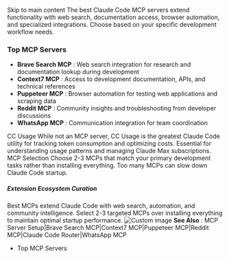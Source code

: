 Skip to main content
The best Claude Code MCP servers extend functionality with web search, documentation access, browser automation, and specialized integrations. Choose based on your specific development workflow needs.
### Top MCP Servers​
  * **Brave Search MCP** : Web search integration for research and documentation lookup during development
  * **Context7 MCP** : Access to development documentation, APIs, and technical references
  * **Puppeteer MCP** : Browser automation for testing web applications and scraping data
  * **Reddit MCP** : Community insights and troubleshooting from developer discussions
  * **WhatsApp MCP** : Communication integration for team coordination


CC Usage
While not an MCP server, CC Usage is the greatest Claude Code utility for tracking token consumption and optimizing costs. Essential for understanding usage patterns and managing Claude Max subscriptions.
MCP Selection
Choose 2-3 MCPs that match your primary development tasks rather than installing everything. Too many MCPs can slow down Claude Code startup.
##### Extension Ecosystem Curation
Best MCPs extend Claude Code with web search, automation, and community intelligence. Select 2-3 targeted MCPs over installing everything to maintain optimal startup performance.
![Custom image](https://www.claudelog.com/img/discovery/004.png)
**See Also** : MCP Server Setup|Brave Search MCP|Context7 MCP|Puppeteer MCP|Reddit MCP|Claude Code Router|WhatsApp MCP
  * Top MCP Servers


